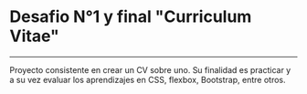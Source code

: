 # Desafio N°1 y final "Curriculum Vitae"
***
Proyecto consistente en crear un CV sobre uno. Su finalidad es practicar y a su vez evaluar los aprendizajes en CSS, flexbox, Bootstrap, entre otros.
